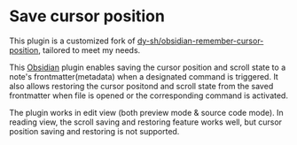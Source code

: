 # Save cursor position

This plugin is a customized fork of [dy-sh/obsidian-remember-cursor-position](https://github.com/dy-sh/obsidian-remember-cursor-position), tailored to meet my needs.

This [Obsidian](https://obsidian.md/) plugin enables saving the cursor position and scroll state to a note's frontmatter(metadata) when a designated command is triggered. It also allows restoring the cursor positond and scroll state from the saved frontmatter when file is opened or the corresponding command is activated.

The plugin works in edit view (both preview mode & source code mode). In reading view, the scroll saving and restoring feature works well, but cursor position saving and restoring is not supported.